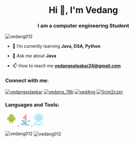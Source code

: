 <h1 align="center">Hi 👋, I'm Vedang</h1>
<h3 align="center">I am a computer engineering Student</h3>

<p align="left"> <img src="https://komarev.com/ghpvc/?username=vedang012&label=Profile%20views&color=0e75b6&style=flat" alt="vedang012" /> </p>

- 🌱 I’m currently learning **Java, DSA, Python**

- 💬 Ask me about **Java**

- 📫 How to reach me **vedangsolaskar24@gmail.com**

<h3 align="left">Connect with me:</h3>
<p align="left">
<a href="https://linkedin.com/in/vedangsolaskar" target="blank"><img align="center" src="https://raw.githubusercontent.com/rahuldkjain/github-profile-readme-generator/master/src/images/icons/Social/linked-in-alt.svg" alt="vedangsolaskar" height="30" width="40" /></a>
<a href="https://instagram.com/vedang_78" target="blank"><img align="center" src="https://raw.githubusercontent.com/rahuldkjain/github-profile-readme-generator/master/src/images/icons/Social/instagram.svg" alt="vedang_78h" height="30" width="40" /></a>
<a href="https://www.hackerrank.com/ved4ng" target="blank"><img align="center" src="https://raw.githubusercontent.com/rahuldkjain/github-profile-readme-generator/master/src/images/icons/Social/hackerrank.svg" alt="ved4ng" height="30" width="40" /></a>
<a href="https://www.leetcode.com/5cjni2czpr" target="blank"><img align="center" src="https://raw.githubusercontent.com/rahuldkjain/github-profile-readme-generator/master/src/images/icons/Social/leet-code.svg" alt="5cjni2czpr" height="30" width="40" /></a>
</p>

<h3 align="left">Languages and Tools:</h3>
<p align="left"> <a href="https://developer.android.com" target="_blank" rel="noreferrer"> <img src="https://raw.githubusercontent.com/devicons/devicon/master/icons/android/android-original-wordmark.svg" alt="android" width="40" height="40"/> </a> <a href="https://www.java.com" target="_blank" rel="noreferrer"> <img src="https://raw.githubusercontent.com/devicons/devicon/master/icons/java/java-original.svg" alt="java" width="40" height="40"/> </a> <a href="https://reactjs.org/" target="_blank" rel="noreferrer"> <img src="https://raw.githubusercontent.com/devicons/devicon/master/icons/react/react-original-wordmark.svg" alt="react" width="40" height="40"/> </a> </p>

<p><img align="left" src="https://github-readme-stats.vercel.app/api/top-langs?username=vedang012&show_icons=true&locale=en&layout=compact" alt="vedang012" /></p>

<p>&nbsp;<img align="center" src="https://github-readme-stats.vercel.app/api?username=vedang012&show_icons=true&locale=en" alt="vedang012" /></p>
